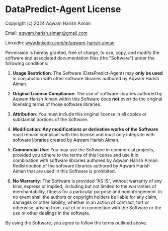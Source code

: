 # DataPredict-Agent License

Copyright (c) 2024 Aqwam Harish Aiman

Email: aqwam.harish.aiman@gmail.com  

LinkedIn: www.linkedin.com/in/aqwam-harish-aiman

Permission is hereby granted, free of charge, to use, copy, and modify the software and associated documentation files (the "Software") under the following conditions:

1. **Usage Restriction**: The Software (DataPredict-Agent) may **only be used** in conjunction with other software libraries authored by Aqwam Harish Aiman.

2. **Original License Compliance**: The use of software libraries authored by Aqwam Harish Aiman within this Software does **not** override the original licensing terms of those software libraries.

3. **Attribution**: You must include this original license in all copies or substantial portions of the Software.

4. **Modification**: **Any modifications or derivative works of the Software** must remain compliant with this license and must only integrate with software libraries created by Aqwam Harish Aiman.

5. **Commercial Use**: You may use the Software in commercial projects, provided you adhere to the terms of this license and use it in combination with software libraries authored by Aqwam Harish Aiman. Redistribution of the software libraries authored by Aqwam Harish Aiman that are used in this Software is prohibited.

6. **No Warranty**: The Software is provided “AS IS”, without warranty of any kind, express or implied, including but not limited to the warranties of merchantability, fitness for a particular purpose and noninfringement. in no event shall the authors or copyright holders be liable for any claim, damages or other liability, whether in an action of contract, tort or otherwise, arising from, out of or in connection with the Software or the use or other dealings in the software.

By using the Software, you agree to follow the terms outlined above.
